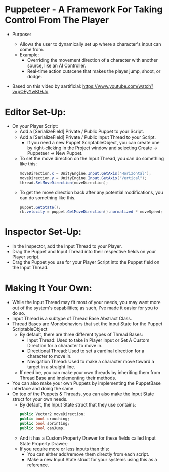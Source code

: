 # Puppeteer - A Framework For Taking Control From The Player

- Purpose:
	- Allows the user to dynamically set up where a character's input can come from.
	- Example:
 		- Overriding the movement direction of a character with another source, like an AI Controller.
   		- Real-time action cutscene that makes the player jump, shoot, or dodge.

- Based on this video by aartificial: https://www.youtube.com/watch?v=pOEyYwKtHJo
   
# Editor Set-Up:
- On your Player Script:
	- Add a [SerializeField] Private / Public Puppet to your Script.
	- Add a [SerializeField] Private / Public Input Thread to your Script.
		- If you need a new Puppet ScriptableObject, you can create one by right-clicking in the Project window and selecting Create -> Puppeteer -> New Puppet.
	- To set the move direction on the Input Thread, you can do something like this:
		```csharp
		moveDirection.x = UnityEngine.Input.GetAxis("Horizontal");
	  	moveDirection.y = UnityEngine.Input.GetAxis("Vertical");
	  	thread.SetMoveDirection(moveDirection);
		```
	- To get the move direction back after any potential modifications, you can do something like this.
	  	```csharp
		puppet.GetState();
	  	rb.velocity = puppet.GetMoveDirection().normalized * moveSpeed;
		```
  
# Inspector Set-Up:
- In the Inspector, add the Input Thread to your Player.
- Drag the Puppet and Input Thread into their respective fields on your Player script.
- Drag the Puppet you use for your Player Script into the Puppet field on the Input Thread.

# Making It Your Own:
- While the Input Thread may fit most of your needs, you may want more out of the system's capabilities; as such, I've made it easier for you to do so.
- Input Thread is a subtype of Thread Base Abstract Class.
- Thread Bases are Monobehaviors that set the Input State for the Puppet ScriptableObject
	- By default, there are three different types of Thread Bases:
		- Input Thread: Used to take in Player Input or Set A Custom Direction for a character to move in.
		- Directional Thread: Used to set a cardinal direction for a character to move in.
		- Navigation Thread: Used to make a character move toward a target in a straight line.
	- If need be, you can make your own threads by inheriting them from Thread Base and implementing their methods.
- You can also make your own Puppets by implementing the PuppetBase interface and doing the same
- On top of the Puppets & Threads, you can also make the Input State struct for your own needs.
	- By default, the Input State struct that they use contains:
		```csharp
	  	public Vector2 moveDirection;
	  	public bool crouching;
	  	public bool sprinting;
	  	public bool canJump;
	  	```
	- And it has a Custom Property Drawer for these fields called Input State Property Drawer;
	- If you require more or less inputs than this:
		- You can either add/remove them directly from each script.
		- Make a new Input State struct for your systems using this as a reference.
  
